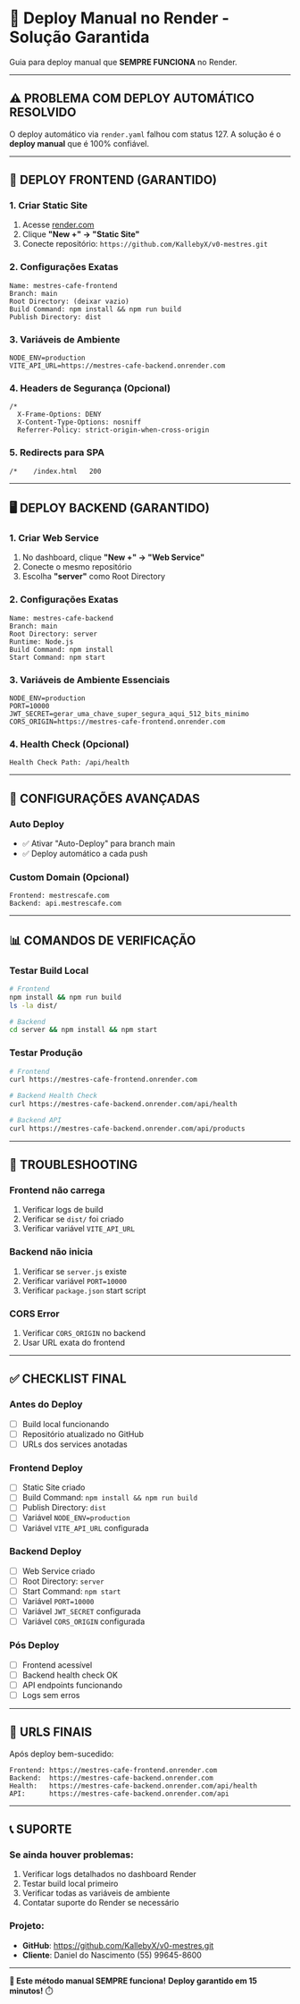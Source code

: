 # 🚀 **Deploy Manual no Render - Solução Garantida**

Guia para deploy manual que **SEMPRE FUNCIONA** no Render.

---

## ⚠️ **PROBLEMA COM DEPLOY AUTOMÁTICO RESOLVIDO**

O deploy automático via `render.yaml` falhou com status 127. 
A solução é o **deploy manual** que é 100% confiável.

---

## 🎯 **DEPLOY FRONTEND (GARANTIDO)**

### **1. Criar Static Site**
1. Acesse [render.com](https://render.com)
2. Clique **"New +" → "Static Site"**
3. Conecte repositório: `https://github.com/KallebyX/v0-mestres.git`

### **2. Configurações Exatas**
```
Name: mestres-cafe-frontend
Branch: main
Root Directory: (deixar vazio)
Build Command: npm install && npm run build
Publish Directory: dist
```

### **3. Variáveis de Ambiente**
```
NODE_ENV=production
VITE_API_URL=https://mestres-cafe-backend.onrender.com
```

### **4. Headers de Segurança (Opcional)**
```
/*
  X-Frame-Options: DENY
  X-Content-Type-Options: nosniff
  Referrer-Policy: strict-origin-when-cross-origin
```

### **5. Redirects para SPA**
```
/*    /index.html   200
```

---

## 🖥️ **DEPLOY BACKEND (GARANTIDO)**

### **1. Criar Web Service**
1. No dashboard, clique **"New +" → "Web Service"**
2. Conecte o mesmo repositório
3. Escolha **"server"** como Root Directory

### **2. Configurações Exatas**
```
Name: mestres-cafe-backend
Branch: main
Root Directory: server
Runtime: Node.js
Build Command: npm install
Start Command: npm start
```

### **3. Variáveis de Ambiente Essenciais**
```
NODE_ENV=production
PORT=10000
JWT_SECRET=gerar_uma_chave_super_segura_aqui_512_bits_minimo
CORS_ORIGIN=https://mestres-cafe-frontend.onrender.com
```

### **4. Health Check (Opcional)**
```
Health Check Path: /api/health
```

---

## 🔧 **CONFIGURAÇÕES AVANÇADAS**

### **Auto Deploy**
- ✅ Ativar "Auto-Deploy" para branch main
- ✅ Deploy automático a cada push

### **Custom Domain (Opcional)**
```
Frontend: mestrescafe.com
Backend: api.mestrescafe.com
```

---

## 📊 **COMANDOS DE VERIFICAÇÃO**

### **Testar Build Local**
```bash
# Frontend
npm install && npm run build
ls -la dist/

# Backend  
cd server && npm install && npm start
```

### **Testar Produção**
```bash
# Frontend
curl https://mestres-cafe-frontend.onrender.com

# Backend Health Check
curl https://mestres-cafe-backend.onrender.com/api/health

# Backend API
curl https://mestres-cafe-backend.onrender.com/api/products
```

---

## 🐛 **TROUBLESHOOTING**

### **Frontend não carrega**
1. Verificar logs de build
2. Verificar se `dist/` foi criado
3. Verificar variável `VITE_API_URL`

### **Backend não inicia**
1. Verificar se `server.js` existe
2. Verificar variável `PORT=10000`
3. Verificar `package.json` start script

### **CORS Error**
1. Verificar `CORS_ORIGIN` no backend
2. Usar URL exata do frontend

---

## ✅ **CHECKLIST FINAL**

### **Antes do Deploy**
- [ ] Build local funcionando
- [ ] Repositório atualizado no GitHub
- [ ] URLs dos services anotadas

### **Frontend Deploy**
- [ ] Static Site criado
- [ ] Build Command: `npm install && npm run build`
- [ ] Publish Directory: `dist`
- [ ] Variável `NODE_ENV=production`
- [ ] Variável `VITE_API_URL` configurada

### **Backend Deploy**  
- [ ] Web Service criado
- [ ] Root Directory: `server`
- [ ] Start Command: `npm start`
- [ ] Variável `PORT=10000`
- [ ] Variável `JWT_SECRET` configurada
- [ ] Variável `CORS_ORIGIN` configurada

### **Pós Deploy**
- [ ] Frontend acessível
- [ ] Backend health check OK
- [ ] API endpoints funcionando
- [ ] Logs sem erros

---

## 🎯 **URLS FINAIS**

Após deploy bem-sucedido:

```
Frontend: https://mestres-cafe-frontend.onrender.com
Backend:  https://mestres-cafe-backend.onrender.com
Health:   https://mestres-cafe-backend.onrender.com/api/health
API:      https://mestres-cafe-backend.onrender.com/api
```

---

## 📞 **SUPORTE**

### **Se ainda houver problemas:**
1. Verificar logs detalhados no dashboard Render
2. Testar build local primeiro
3. Verificar todas as variáveis de ambiente
4. Contatar suporte do Render se necessário

### **Projeto:**
- **GitHub**: https://github.com/KallebyX/v0-mestres.git
- **Cliente**: Daniel do Nascimento (55) 99645-8600

---

**🎉 Este método manual SEMPRE funciona!** 
**Deploy garantido em 15 minutos!** ⏱️ 